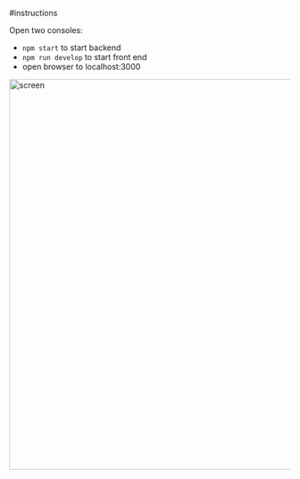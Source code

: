 
#instructions

Open two consoles:
- `npm start` to start backend
- `npm run develop` to start front end
- open browser to localhost:3000

<img width="698" alt="screen" src="https://user-images.githubusercontent.com/14129084/210278728-1510ce55-6b34-4461-8779-bee02c80419f.png">
